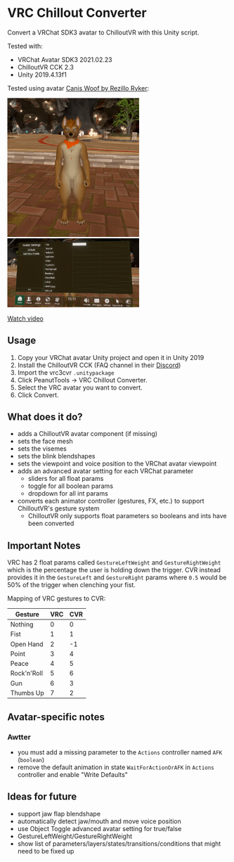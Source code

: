 # VRC Chillout Converter

Convert a VRChat SDK3 avatar to ChilloutVR with this Unity script.

Tested with:
- VRChat Avatar SDK3 2021.02.23
- ChilloutVR CCK 2.3
- Unity 2019.4.13f1

Tested using avatar [Canis Woof by Rezillo Ryker](https://www.vrcarena.com/assets/fnADyoq3IE5b4zIZGanA):

<img src="assets/screenshot_caniswoof_fat.png" width="300" />

<img src="assets/screenshot_sliders.png" width="300" />

[Watch video](assets/recording_caniswoof.mp4?raw=true)

## Usage

1. Copy your VRChat avatar Unity project and open it in Unity 2019
2. Install the ChilloutVR CCK (FAQ channel in their [Discord](https://discord.gg/ABI))
3. Import the vrc3cvr `.unitypackage`
4. Click PeanutTools -> VRC Chillout Converter.
5. Select the VRC avatar you want to convert.
6. Click Convert.

## What does it do?

- adds a ChilloutVR avatar component (if missing)
- sets the face mesh
- sets the visemes
- sets the blink blendshapes
- sets the viewpoint and voice position to the VRChat avatar viewpoint
- adds an advanced avatar setting for each VRChat parameter
  - sliders for all float params
  - toggle for all boolean params
  - dropdown for all int params
- converts each animator controller (gestures, FX, etc.) to support ChilloutVR's gesture system
  - ChilloutVR only supports float parameters so booleans and ints have been converted

## Important Notes

VRC has 2 float params called `GestureLeftWeight` and `GestureRightWeight` which is the percentage the user is holding down the trigger. CVR instead provides it in the `GestureLeft` and `GestureRight` params where `0.5` would be 50% of the trigger when clenching your fist.

Mapping of VRC gestures to CVR:

| Gesture | VRC | CVR |
| --- | --- | --- | 
| Nothing | 0 | 0 |
| Fist | 1 | 1 |
| Open Hand | 2 | -1 |
| Point | 3 | 4 |
| Peace | 4 | 5 |
| Rock'n'Roll | 5 | 6 |
| Gun | 6 | 3 |
| Thumbs Up | 7 | 2 |

## Avatar-specific notes

### Awtter

- you must add a missing parameter to the `Actions` controller named `AFK` (`boolean`)
- remove the default animation in state `WaitForActionOrAFK` in `Actions` controller and enable "Write Defaults"

## Ideas for future

- support jaw flap blendshape
- automatically detect jaw/mouth and move voice position
- use Object Toggle advanced avatar setting for true/false
- GestureLeftWeight/GestureRightWeight
- show list of parameters/layers/states/transitions/conditions that might need to be fixed up